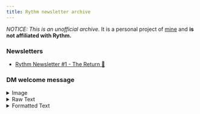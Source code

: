 ```yaml
---
title: Rythm newsletter archive
---
```

*NOTICE: This is an unofficial archive.* It is a personal project of [mine](https://jbmagination.com) and **is not affiliated with Rythm.**

### Newsletters
* [Rythm Newsletter #1 - The Return 🚀](https://RythmArchive.github.io/newsletters/1-the-return)

### DM welcome message
<details>
<summary>Image</summary>
<img src="https://RythmArchive.github.io/assets/newsletter-dm-welcome.png">
</details>

<details>
<summary>Raw Text</summary>

{% highlight %}
Welcome to 🥁 **\~\~ ✨ Rythm Newsletter*✨ \~\~**
As we mentioned in our announcement, we're here to stay and are working on some 🔥 new stuff, so buckle up - this is going to be a wild ride.

You can expect to be hearing about a few things from us in the newsletter 🎉
     **•** Future product updates and leaks, we'll be keeping all of you posted on all of our progress.
     **•** News about <:rythmsmall:886182821754966026> Rythm, just in case people are writing about us or what we're doing.
     **•** Big things happening in our community, like giveaways and fun events.
     **•** and other fun stuff - like merch drops and stuff you'll only find out about if you stay subscribed!

We have a few important things we wanted to mention before we set off on this journey together :pray:
     **•** Keep the bot in your server, this way we can reach you with our newsletter!
     **•** We would love it if you used the button below to connect your email as well so we can reach you outside of Discord.

If you read all of this and decided that it isn't for you, we understand - there's a button below to unsubscribe.

- Rythm Team, signing off
{% endhighlight %}

</details>

<details>
<summary>Formatted Text</summary>

Welcome to 🥁 <b>~~ ✨ Rythm Newsletter*✨ ~~</b> <br>
As we mentioned in our announcement, we're here to stay and are working on some 🔥 new stuff, so buckle up - this is going to be a wild ride.<br>
<br>
You can expect to be hearing about a few things from us in the newsletter 🎉<br>
     <b>•</b> Future product updates and leaks, we'll be keeping all of you posted on all of our progress.<br>
     <b>•</b> News about <img src="https://RythmArchive.github.io/assets/886182821754966026.png" height="24" width="24"> Rythm, just in case people are writing about us or what we're doing.<br>
     <b>•</b> Big things happening in our community, like giveaways and fun events.<br>
     <b>•</b> and other fun stuff - like merch drops and stuff you'll only find out about if you stay subscribed!<br>
<br>
We have a few important things we wanted to mention before we set off on this journey together :pray:<br>
     <b>•</b> Keep the bot in your server, this way we can reach you with our newsletter!<br>
     <b>•</b> We would love it if you used the button below to connect your email as well so we can reach you outside of Discord.<br>
<br>
If you read all of this and decided that it isn't for you, we understand - there's a button below to unsubscribe.<br>
<br>
- Rythm Team, signing off<br>
<br>
<a href="https://rythm.fm/newsletter/subscribe">Connect your email</a>

</details>
